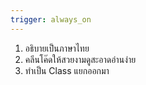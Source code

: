 ```yaml
---
trigger: always_on
---
```


1. อธิบายเป็นภาษาไทย
2. คลีนโค๊ดให้สวยงามดูสะอาดอ่านง่าย
3. ทำเป็น Class แยกออกมา